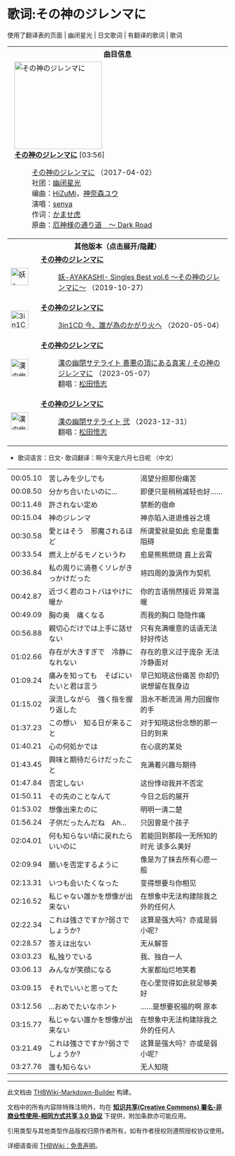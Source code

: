 # 歌词:その神のジレンマに

<!-- source html: G:\repos\THBWiki-Markdown-Builder\THBWikiMarkdown\Temp\main\6\6e\ns512%3A%E3%81%9D%E3%81%AE%E7%A5%9E%E3%81%AE%E3%82%B8%E3%83%AC%E3%83%B3%E3%83%9E%E3%81%AB.html -->

使用了翻译表的页面 | 幽闭星光 | 日文歌词 | 有翻译的歌词 | 歌词


<table><tbody><tr><th colspan="2">曲目信息</th></tr><tr><td colspan="2" style="padding-left: 1em;"><div class="floatright"><a href="./文件-その神のジレンマに封面.jpg.md" class="image" title="その神のジレンマに"><img alt="その神のジレンマに" src="https://upload.thwiki.cc/thumb/7/73/%E3%81%9D%E3%81%AE%E7%A5%9E%E3%81%AE%E3%82%B8%E3%83%AC%E3%83%B3%E3%83%9E%E3%81%AB%E5%B0%81%E9%9D%A2.jpg/200px-%E3%81%9D%E3%81%AE%E7%A5%9E%E3%81%AE%E3%82%B8%E3%83%AC%E3%83%B3%E3%83%9E%E3%81%AB%E5%B0%81%E9%9D%A2.jpg" decoding="async" loading="lazy" width="200" height="200" srcset="https://upload.thwiki.cc/thumb/7/73/%E3%81%9D%E3%81%AE%E7%A5%9E%E3%81%AE%E3%82%B8%E3%83%AC%E3%83%B3%E3%83%9E%E3%81%AB%E5%B0%81%E9%9D%A2.jpg/300px-%E3%81%9D%E3%81%AE%E7%A5%9E%E3%81%AE%E3%82%B8%E3%83%AC%E3%83%B3%E3%83%9E%E3%81%AB%E5%B0%81%E9%9D%A2.jpg 1.5x, https://upload.thwiki.cc/thumb/7/73/%E3%81%9D%E3%81%AE%E7%A5%9E%E3%81%AE%E3%82%B8%E3%83%AC%E3%83%B3%E3%83%9E%E3%81%AB%E5%B0%81%E9%9D%A2.jpg/400px-%E3%81%9D%E3%81%AE%E7%A5%9E%E3%81%AE%E3%82%B8%E3%83%AC%E3%83%B3%E3%83%9E%E3%81%AB%E5%B0%81%E9%9D%A2.jpg 2x" data-file-width="1600" data-file-height="1600"></a></div><b><a href="/%E3%81%9D%E3%81%AE%E7%A5%9E%E3%81%AE%E3%82%B8%E3%83%AC%E3%83%B3%E3%83%9E%E3%81%AB#1" title="その神のジレンマに">その神のジレンマに</a></b> &#91;03:56&#93;<dl><dd><a href="./その神のジレンマに.md" title="その神のジレンマに">その神のジレンマに</a> （2017-04-02）<br>社团：<a href="./幽闭星光.md" title="幽闭星光">幽闭星光</a><br>编曲：<a href="./HiZuMi.md" title="HiZuMi">HiZuMi</a>，<a href="./神奈森ユウ.md" title="神奈森ユウ">神奈森ユウ</a><br>演唱：<a href="./senya.md" title="senya">senya</a><br>作词：<a href="./かませ虎.md" title="かませ虎">かませ虎</a><br>原曲：<a href="./厄神降临之路_～_Dark_Road.md" title="厄神降临之路 ～ Dark Road" unred="">厄神様の通り道　～ Dark Road</a><br></dd></dl></td></tr><tr><th colspan="2" class="mw-customtoggle-othervers-2">其他版本（点击展开/隐藏）</th></tr><tr class="mw-collapsible mw-collapsed" id="mw-customcollapsible-othervers-2"><td style="width: 44px;"><div class="center"><div class="floatnone"><a href="./文件-妖-AYAKASHI-_Singles_Best_vol.6_～その神のジレンマに～封面.jpg.md" class="image" title="妖-AYAKASHI- Singles Best vol.6 ～その神のジレンマに～"><img alt="妖-AYAKASHI- Singles Best vol.6 ～その神のジレンマに～" src="https://upload.thwiki.cc/thumb/9/91/%E5%A6%96-AYAKASHI-_Singles_Best_vol.6_%EF%BD%9E%E3%81%9D%E3%81%AE%E7%A5%9E%E3%81%AE%E3%82%B8%E3%83%AC%E3%83%B3%E3%83%9E%E3%81%AB%EF%BD%9E%E5%B0%81%E9%9D%A2.jpg/40px-%E5%A6%96-AYAKASHI-_Singles_Best_vol.6_%EF%BD%9E%E3%81%9D%E3%81%AE%E7%A5%9E%E3%81%AE%E3%82%B8%E3%83%AC%E3%83%B3%E3%83%9E%E3%81%AB%EF%BD%9E%E5%B0%81%E9%9D%A2.jpg" decoding="async" loading="lazy" width="40" height="40" srcset="https://upload.thwiki.cc/thumb/9/91/%E5%A6%96-AYAKASHI-_Singles_Best_vol.6_%EF%BD%9E%E3%81%9D%E3%81%AE%E7%A5%9E%E3%81%AE%E3%82%B8%E3%83%AC%E3%83%B3%E3%83%9E%E3%81%AB%EF%BD%9E%E5%B0%81%E9%9D%A2.jpg/60px-%E5%A6%96-AYAKASHI-_Singles_Best_vol.6_%EF%BD%9E%E3%81%9D%E3%81%AE%E7%A5%9E%E3%81%AE%E3%82%B8%E3%83%AC%E3%83%B3%E3%83%9E%E3%81%AB%EF%BD%9E%E5%B0%81%E9%9D%A2.jpg 1.5x, https://upload.thwiki.cc/thumb/9/91/%E5%A6%96-AYAKASHI-_Singles_Best_vol.6_%EF%BD%9E%E3%81%9D%E3%81%AE%E7%A5%9E%E3%81%AE%E3%82%B8%E3%83%AC%E3%83%B3%E3%83%9E%E3%81%AB%EF%BD%9E%E5%B0%81%E9%9D%A2.jpg/80px-%E5%A6%96-AYAKASHI-_Singles_Best_vol.6_%EF%BD%9E%E3%81%9D%E3%81%AE%E7%A5%9E%E3%81%AE%E3%82%B8%E3%83%AC%E3%83%B3%E3%83%9E%E3%81%AB%EF%BD%9E%E5%B0%81%E9%9D%A2.jpg 2x" data-file-width="1050" data-file-height="1050"></a></div></div></td><td style="padding-left: 1em;"><b><a href="/%E5%A6%96-AYAKASHI-_Singles_Best_vol.6_%EF%BD%9E%E3%81%9D%E3%81%AE%E7%A5%9E%E3%81%AE%E3%82%B8%E3%83%AC%E3%83%B3%E3%83%9E%E3%81%AB%EF%BD%9E#1" title="妖-AYAKASHI- Singles Best vol.6 ～その神のジレンマに～">その神のジレンマに</a></b><dl><dd><a href="./妖-AYAKASHI-_Singles_Best_vol.6_～その神のジレンマに～.md" title="妖-AYAKASHI- Singles Best vol.6 ～その神のジレンマに～">妖-AYAKASHI- Singles Best vol.6 ～その神のジレンマに～</a> （2019-10-27）<br></dd></dl></td></tr><tr class="mw-collapsible mw-collapsed" id="mw-customcollapsible-othervers-2"><td style="width: 44px;"><div class="center"><div class="floatnone"><a href="./文件-3in1CD_今、誰が為のかがり火へ封面.jpg.md" class="image" title="3in1CD 今、誰が為のかがり火へ"><img alt="3in1CD 今、誰が為のかがり火へ" src="https://upload.thwiki.cc/thumb/3/3d/3in1CD_%E4%BB%8A%E3%80%81%E8%AA%B0%E3%81%8C%E7%82%BA%E3%81%AE%E3%81%8B%E3%81%8C%E3%82%8A%E7%81%AB%E3%81%B8%E5%B0%81%E9%9D%A2.jpg/40px-3in1CD_%E4%BB%8A%E3%80%81%E8%AA%B0%E3%81%8C%E7%82%BA%E3%81%AE%E3%81%8B%E3%81%8C%E3%82%8A%E7%81%AB%E3%81%B8%E5%B0%81%E9%9D%A2.jpg" decoding="async" loading="lazy" width="40" height="40" srcset="https://upload.thwiki.cc/thumb/3/3d/3in1CD_%E4%BB%8A%E3%80%81%E8%AA%B0%E3%81%8C%E7%82%BA%E3%81%AE%E3%81%8B%E3%81%8C%E3%82%8A%E7%81%AB%E3%81%B8%E5%B0%81%E9%9D%A2.jpg/60px-3in1CD_%E4%BB%8A%E3%80%81%E8%AA%B0%E3%81%8C%E7%82%BA%E3%81%AE%E3%81%8B%E3%81%8C%E3%82%8A%E7%81%AB%E3%81%B8%E5%B0%81%E9%9D%A2.jpg 1.5x, https://upload.thwiki.cc/thumb/3/3d/3in1CD_%E4%BB%8A%E3%80%81%E8%AA%B0%E3%81%8C%E7%82%BA%E3%81%AE%E3%81%8B%E3%81%8C%E3%82%8A%E7%81%AB%E3%81%B8%E5%B0%81%E9%9D%A2.jpg/80px-3in1CD_%E4%BB%8A%E3%80%81%E8%AA%B0%E3%81%8C%E7%82%BA%E3%81%AE%E3%81%8B%E3%81%8C%E3%82%8A%E7%81%AB%E3%81%B8%E5%B0%81%E9%9D%A2.jpg 2x" data-file-width="1400" data-file-height="1400"></a></div></div></td><td style="padding-left: 1em;"><b><a href="/3in1CD_%E4%BB%8A%E3%80%81%E8%AA%B0%E3%81%8C%E7%82%BA%E3%81%AE%E3%81%8B%E3%81%8C%E3%82%8A%E7%81%AB%E3%81%B8#5" title="3in1CD 今、誰が為のかがり火へ">その神のジレンマに</a></b><dl><dd><a href="./3in1CD_今、誰が為のかがり火へ.md" title="3in1CD 今、誰が為のかがり火へ">3in1CD 今、誰が為のかがり火へ</a> （2020-05-04）<br></dd></dl></td></tr><tr class="mw-collapsible mw-collapsed" id="mw-customcollapsible-othervers-2"><td style="width: 44px;"><div class="center"><div class="floatnone"><a href="/%E6%96%87%E4%BB%B6:%E6%BC%A2%E3%81%AE%E5%B9%BD%E9%96%89%E3%82%B5%E3%83%86%E3%83%A9%E3%82%A4%E3%83%88_%E5%96%84%E6%82%AA%E3%81%AE%E9%A0%82%E3%81%AB%E3%81%82%E3%82%8B%E7%9C%9F%E5%AE%9F%EF%BC%8F%E3%81%9D%E3%81%AE%E7%A5%9E%E3%81%AE%E3%82%B8%E3%83%AC%E3%83%B3%E3%83%9E%E3%81%AB%E5%B0%81%E9%9D%A2.jpg" class="image" title="漢の幽閉サテライト 善悪の頂にある真実／その神のジレンマに"><img alt="漢の幽閉サテライト 善悪の頂にある真実／その神のジレンマに" src="https://upload.thwiki.cc/thumb/b/b7/%E6%BC%A2%E3%81%AE%E5%B9%BD%E9%96%89%E3%82%B5%E3%83%86%E3%83%A9%E3%82%A4%E3%83%88_%E5%96%84%E6%82%AA%E3%81%AE%E9%A0%82%E3%81%AB%E3%81%82%E3%82%8B%E7%9C%9F%E5%AE%9F%EF%BC%8F%E3%81%9D%E3%81%AE%E7%A5%9E%E3%81%AE%E3%82%B8%E3%83%AC%E3%83%B3%E3%83%9E%E3%81%AB%E5%B0%81%E9%9D%A2.jpg/40px-%E6%BC%A2%E3%81%AE%E5%B9%BD%E9%96%89%E3%82%B5%E3%83%86%E3%83%A9%E3%82%A4%E3%83%88_%E5%96%84%E6%82%AA%E3%81%AE%E9%A0%82%E3%81%AB%E3%81%82%E3%82%8B%E7%9C%9F%E5%AE%9F%EF%BC%8F%E3%81%9D%E3%81%AE%E7%A5%9E%E3%81%AE%E3%82%B8%E3%83%AC%E3%83%B3%E3%83%9E%E3%81%AB%E5%B0%81%E9%9D%A2.jpg" decoding="async" loading="lazy" width="40" height="40" srcset="https://upload.thwiki.cc/thumb/b/b7/%E6%BC%A2%E3%81%AE%E5%B9%BD%E9%96%89%E3%82%B5%E3%83%86%E3%83%A9%E3%82%A4%E3%83%88_%E5%96%84%E6%82%AA%E3%81%AE%E9%A0%82%E3%81%AB%E3%81%82%E3%82%8B%E7%9C%9F%E5%AE%9F%EF%BC%8F%E3%81%9D%E3%81%AE%E7%A5%9E%E3%81%AE%E3%82%B8%E3%83%AC%E3%83%B3%E3%83%9E%E3%81%AB%E5%B0%81%E9%9D%A2.jpg/60px-%E6%BC%A2%E3%81%AE%E5%B9%BD%E9%96%89%E3%82%B5%E3%83%86%E3%83%A9%E3%82%A4%E3%83%88_%E5%96%84%E6%82%AA%E3%81%AE%E9%A0%82%E3%81%AB%E3%81%82%E3%82%8B%E7%9C%9F%E5%AE%9F%EF%BC%8F%E3%81%9D%E3%81%AE%E7%A5%9E%E3%81%AE%E3%82%B8%E3%83%AC%E3%83%B3%E3%83%9E%E3%81%AB%E5%B0%81%E9%9D%A2.jpg 1.5x, https://upload.thwiki.cc/thumb/b/b7/%E6%BC%A2%E3%81%AE%E5%B9%BD%E9%96%89%E3%82%B5%E3%83%86%E3%83%A9%E3%82%A4%E3%83%88_%E5%96%84%E6%82%AA%E3%81%AE%E9%A0%82%E3%81%AB%E3%81%82%E3%82%8B%E7%9C%9F%E5%AE%9F%EF%BC%8F%E3%81%9D%E3%81%AE%E7%A5%9E%E3%81%AE%E3%82%B8%E3%83%AC%E3%83%B3%E3%83%9E%E3%81%AB%E5%B0%81%E9%9D%A2.jpg/80px-%E6%BC%A2%E3%81%AE%E5%B9%BD%E9%96%89%E3%82%B5%E3%83%86%E3%83%A9%E3%82%A4%E3%83%88_%E5%96%84%E6%82%AA%E3%81%AE%E9%A0%82%E3%81%AB%E3%81%82%E3%82%8B%E7%9C%9F%E5%AE%9F%EF%BC%8F%E3%81%9D%E3%81%AE%E7%A5%9E%E3%81%AE%E3%82%B8%E3%83%AC%E3%83%B3%E3%83%9E%E3%81%AB%E5%B0%81%E9%9D%A2.jpg 2x" data-file-width="1655" data-file-height="1656"></a></div></div></td><td style="padding-left: 1em;"><b><a href="/%E6%BC%A2%E3%81%AE%E5%B9%BD%E9%96%89%E3%82%B5%E3%83%86%E3%83%A9%E3%82%A4%E3%83%88_%E5%96%84%E6%82%AA%E3%81%AE%E9%A0%82%E3%81%AB%E3%81%82%E3%82%8B%E7%9C%9F%E5%AE%9F%EF%BC%8F%E3%81%9D%E3%81%AE%E7%A5%9E%E3%81%AE%E3%82%B8%E3%83%AC%E3%83%B3%E3%83%9E%E3%81%AB#2" title="漢の幽閉サテライト 善悪の頂にある真実／その神のジレンマに">その神のジレンマに</a></b><dl><dd><a href="/%E6%BC%A2%E3%81%AE%E5%B9%BD%E9%96%89%E3%82%B5%E3%83%86%E3%83%A9%E3%82%A4%E3%83%88_%E5%96%84%E6%82%AA%E3%81%AE%E9%A0%82%E3%81%AB%E3%81%82%E3%82%8B%E7%9C%9F%E5%AE%9F%EF%BC%8F%E3%81%9D%E3%81%AE%E7%A5%9E%E3%81%AE%E3%82%B8%E3%83%AC%E3%83%B3%E3%83%9E%E3%81%AB" title="漢の幽閉サテライト 善悪の頂にある真実／その神のジレンマに">漢の幽閉サテライト 善悪の頂にある真実 / その神のジレンマに</a> （2023-05-07）<br>翻唱：<a href="/index.php?title=%E6%9D%BE%E7%94%B0%E6%82%9F%E5%BF%97&amp;action=edit&amp;redlink=1" class="new" title="松田悟志（页面不存在）">松田悟志</a><br></dd></dl></td></tr><tr class="mw-collapsible mw-collapsed" id="mw-customcollapsible-othervers-2"><td style="width: 44px;"><div class="center"><div class="floatnone"><a href="./文件-漢の幽閉サテライト_弐封面.png.md" class="image" title="漢の幽閉サテライト 弐"><img alt="漢の幽閉サテライト 弐" src="https://upload.thwiki.cc/thumb/0/06/%E6%BC%A2%E3%81%AE%E5%B9%BD%E9%96%89%E3%82%B5%E3%83%86%E3%83%A9%E3%82%A4%E3%83%88_%E5%BC%90%E5%B0%81%E9%9D%A2.png/40px-%E6%BC%A2%E3%81%AE%E5%B9%BD%E9%96%89%E3%82%B5%E3%83%86%E3%83%A9%E3%82%A4%E3%83%88_%E5%BC%90%E5%B0%81%E9%9D%A2.png" decoding="async" loading="lazy" width="40" height="40" srcset="https://upload.thwiki.cc/thumb/0/06/%E6%BC%A2%E3%81%AE%E5%B9%BD%E9%96%89%E3%82%B5%E3%83%86%E3%83%A9%E3%82%A4%E3%83%88_%E5%BC%90%E5%B0%81%E9%9D%A2.png/60px-%E6%BC%A2%E3%81%AE%E5%B9%BD%E9%96%89%E3%82%B5%E3%83%86%E3%83%A9%E3%82%A4%E3%83%88_%E5%BC%90%E5%B0%81%E9%9D%A2.png 1.5x, https://upload.thwiki.cc/thumb/0/06/%E6%BC%A2%E3%81%AE%E5%B9%BD%E9%96%89%E3%82%B5%E3%83%86%E3%83%A9%E3%82%A4%E3%83%88_%E5%BC%90%E5%B0%81%E9%9D%A2.png/80px-%E6%BC%A2%E3%81%AE%E5%B9%BD%E9%96%89%E3%82%B5%E3%83%86%E3%83%A9%E3%82%A4%E3%83%88_%E5%BC%90%E5%B0%81%E9%9D%A2.png 2x" data-file-width="1417" data-file-height="1417"></a></div></div></td><td style="padding-left: 1em;"><b><a href="/%E6%BC%A2%E3%81%AE%E5%B9%BD%E9%96%89%E3%82%B5%E3%83%86%E3%83%A9%E3%82%A4%E3%83%88_%E5%BC%90#11" title="漢の幽閉サテライト 弐">その神のジレンマに</a></b><dl><dd><a href="./漢の幽閉サテライト_弐.md" title="漢の幽閉サテライト 弐">漢の幽閉サテライト 弐</a> （2023-12-31）<br>翻唱：<a href="/index.php?title=%E6%9D%BE%E7%94%B0%E6%82%9F%E5%BF%97&amp;action=edit&amp;redlink=1" class="new" title="松田悟志（页面不存在）">松田悟志</a><br></dd></dl></td></tr></tbody></table>

- 歌词语言：日文- 歌词翻译：啊今天是六月七日呢 （中文）

  
  

  


<table><tbody><tr class="tt-lyrics-header" id="=-1" data-pos="&#91;&quot;=&quot;,1&#93;"><td class="tt-lyrics" lang="zh"><div class="poem"></div></td><td class="tt-mainh" lang="zh"><div class="poem"></div></td><td class="tt-tranh" lang="zh"><div class="poem"></div></td></tr><tr class="tt-main-ja" id="=-2" data-pos="&#91;&quot;=&quot;,2&#93;"><td class="tt-time" lang="zh"><div class="poem">00:05.10</div></td><td class="tt-ja" lang="ja"><div class="poem">苦しみを少しでも</div></td><td class="tt-zh" lang="zh"><div class="poem">渴望分担那份痛苦<br></div></td></tr><tr class="tt-main-ja" id="=-3" data-pos="&#91;&quot;=&quot;,3&#93;"><td class="tt-time" lang="zh"><div class="poem">00:08.50</div></td><td class="tt-ja" lang="ja"><div class="poem">分かち合いたいのに...</div></td><td class="tt-zh" lang="zh"><div class="poem">即便只是稍稍减轻也好……<br></div></td></tr><tr class="tt-main-ja" id="=-4" data-pos="&#91;&quot;=&quot;,4&#93;"><td class="tt-time" lang="zh"><div class="poem">00:11.48</div></td><td class="tt-ja" lang="ja"><div class="poem">許されない定め</div></td><td class="tt-zh" lang="zh"><div class="poem">禁断的宿命<br></div></td></tr><tr class="tt-main-ja" id="=-5" data-pos="&#91;&quot;=&quot;,5&#93;"><td class="tt-time" lang="zh"><div class="poem">00:15.04</div></td><td class="tt-ja" lang="ja"><div class="poem">神のジレンマ</div></td><td class="tt-zh" lang="zh"><div class="poem">神亦陷入进退维谷之境<br></div></td></tr><tr class="tt-main-ja" id="=-6" data-pos="&#91;&quot;=&quot;,6&#93;"><td class="tt-time" lang="zh"><div class="poem">00:30.58</div></td><td class="tt-ja" lang="ja"><div class="poem">愛とはそう　邪魔されるほど</div></td><td class="tt-zh" lang="zh"><div class="poem">所谓爱就是如此 愈是重重阻碍<br></div></td></tr><tr class="tt-main-ja" id="=-7" data-pos="&#91;&quot;=&quot;,7&#93;"><td class="tt-time" lang="zh"><div class="poem">00:33.54</div></td><td class="tt-ja" lang="ja"><div class="poem">燃え上がるモノというわ</div></td><td class="tt-zh" lang="zh"><div class="poem">愈是熊熊燃烧 直上云霄<br></div></td></tr><tr class="tt-main-ja" id="=-8" data-pos="&#91;&quot;=&quot;,8&#93;"><td class="tt-time" lang="zh"><div class="poem">00:36.84</div></td><td class="tt-ja" lang="ja"><div class="poem">私の周りに渦巻くソレがきっかけだった</div></td><td class="tt-zh" lang="zh"><div class="poem">将四周的漩涡作为契机<br></div></td></tr><tr class="tt-main-ja" id="=-9" data-pos="&#91;&quot;=&quot;,9&#93;"><td class="tt-time" lang="zh"><div class="poem">00:42.87</div></td><td class="tt-ja" lang="ja"><div class="poem">近づく君のコトバはやけに暖か</div></td><td class="tt-zh" lang="zh"><div class="poem">你的言语悄然接近 异常温暖<br></div></td></tr><tr class="tt-main-ja" id="=-10" data-pos="&#91;&quot;=&quot;,10&#93;"><td class="tt-time" lang="zh"><div class="poem">00:49.09</div></td><td class="tt-ja" lang="ja"><div class="poem">胸の奥　痛くなる</div></td><td class="tt-zh" lang="zh"><div class="poem">而我的胸口 隐隐作痛<br></div></td></tr><tr class="tt-main-ja" id="=-11" data-pos="&#91;&quot;=&quot;,11&#93;"><td class="tt-time" lang="zh"><div class="poem">00:56.88</div></td><td class="tt-ja" lang="ja"><div class="poem">親切心だけでは上手に話せない</div></td><td class="tt-zh" lang="zh"><div class="poem">只有充满暖意的话语无法好好传达<br></div></td></tr><tr class="tt-main-ja" id="=-12" data-pos="&#91;&quot;=&quot;,12&#93;"><td class="tt-time" lang="zh"><div class="poem">01:02.66</div></td><td class="tt-ja" lang="ja"><div class="poem">存在が大きすぎで　冷静になれない</div></td><td class="tt-zh" lang="zh"><div class="poem">存在的意义过于庞杂 无法冷静面对<br></div></td></tr><tr class="tt-main-ja" id="=-13" data-pos="&#91;&quot;=&quot;,13&#93;"><td class="tt-time" lang="zh"><div class="poem">01:09.24</div></td><td class="tt-ja" lang="ja"><div class="poem">痛みを知っても　そばにいたいと君は言う</div></td><td class="tt-zh" lang="zh"><div class="poem">早已知晓这份痛苦 你却仍说想留在我身边<br></div></td></tr><tr class="tt-main-ja" id="=-14" data-pos="&#91;&quot;=&quot;,14&#93;"><td class="tt-time" lang="zh"><div class="poem">01:15.02</div></td><td class="tt-ja" lang="ja"><div class="poem">涙流しながら　強く指を握り返した</div></td><td class="tt-zh" lang="zh"><div class="poem">泪水不断流淌 用力回握你的手<br></div></td></tr><tr class="tt-main-ja" id="=-15" data-pos="&#91;&quot;=&quot;,15&#93;"><td class="tt-time" lang="zh"><div class="poem">01:37.23</div></td><td class="tt-ja" lang="ja"><div class="poem">この想い　知る日が来ること</div></td><td class="tt-zh" lang="zh"><div class="poem">对于知晓这份念想的那一日的到来<br></div></td></tr><tr class="tt-main-ja" id="=-16" data-pos="&#91;&quot;=&quot;,16&#93;"><td class="tt-time" lang="zh"><div class="poem">01:40.21</div></td><td class="tt-ja" lang="ja"><div class="poem">心の何処かでは</div></td><td class="tt-zh" lang="zh"><div class="poem">在心底的某处<br></div></td></tr><tr class="tt-main-ja" id="=-17" data-pos="&#91;&quot;=&quot;,17&#93;"><td class="tt-time" lang="zh"><div class="poem">01:43.45</div></td><td class="tt-ja" lang="ja"><div class="poem">興味と期待だらけだったこと</div></td><td class="tt-zh" lang="zh"><div class="poem">充满着兴趣与期待<br></div></td></tr><tr class="tt-main-ja" id="=-18" data-pos="&#91;&quot;=&quot;,18&#93;"><td class="tt-time" lang="zh"><div class="poem">01:47.84</div></td><td class="tt-ja" lang="ja"><div class="poem">否定しない</div></td><td class="tt-zh" lang="zh"><div class="poem">这份悸动我并不否定<br></div></td></tr><tr class="tt-main-ja" id="=-19" data-pos="&#91;&quot;=&quot;,19&#93;"><td class="tt-time" lang="zh"><div class="poem">01:50.11</div></td><td class="tt-ja" lang="ja"><div class="poem">その先のことなんて</div></td><td class="tt-zh" lang="zh"><div class="poem">今日之后的展开<br></div></td></tr><tr class="tt-main-ja" id="=-20" data-pos="&#91;&quot;=&quot;,20&#93;"><td class="tt-time" lang="zh"><div class="poem">01:53.02</div></td><td class="tt-ja" lang="ja"><div class="poem">想像出来たのに</div></td><td class="tt-zh" lang="zh"><div class="poem">明明一清二楚<br></div></td></tr><tr class="tt-main-ja" id="=-21" data-pos="&#91;&quot;=&quot;,21&#93;"><td class="tt-time" lang="zh"><div class="poem">01:56.24</div></td><td class="tt-ja" lang="ja"><div class="poem">子供だったんだね　Ah...</div></td><td class="tt-zh" lang="zh"><div class="poem">只因曾是个孩子<br></div></td></tr><tr class="tt-main-ja" id="=-22" data-pos="&#91;&quot;=&quot;,22&#93;"><td class="tt-time" lang="zh"><div class="poem">02:04.01</div></td><td class="tt-ja" lang="ja"><div class="poem">何も知らない頃に戻れたらいいのに</div></td><td class="tt-zh" lang="zh"><div class="poem">若能回到那段一无所知的时光 该多么美好<br></div></td></tr><tr class="tt-main-ja" id="=-23" data-pos="&#91;&quot;=&quot;,23&#93;"><td class="tt-time" lang="zh"><div class="poem">02:09.94</div></td><td class="tt-ja" lang="ja"><div class="poem">願いを否定するように</div></td><td class="tt-zh" lang="zh"><div class="poem">像是为了抹去所有心愿一般<br></div></td></tr><tr class="tt-main-ja" id="=-24" data-pos="&#91;&quot;=&quot;,24&#93;"><td class="tt-time" lang="zh"><div class="poem">02:13.31</div></td><td class="tt-ja" lang="ja"><div class="poem">いつも会いたくなった</div></td><td class="tt-zh" lang="zh"><div class="poem">变得想要与你相见<br></div></td></tr><tr class="tt-main-ja" id="=-25" data-pos="&#91;&quot;=&quot;,25&#93;"><td class="tt-time" lang="zh"><div class="poem">02:16.52</div></td><td class="tt-ja" lang="ja"><div class="poem">私じゃない誰かを想像が出来ない</div></td><td class="tt-zh" lang="zh"><div class="poem">在想象中无法构建除我之外的任何人<br></div></td></tr><tr class="tt-main-ja" id="=-26" data-pos="&#91;&quot;=&quot;,26&#93;"><td class="tt-time" lang="zh"><div class="poem">02:22.34</div></td><td class="tt-ja" lang="ja"><div class="poem">これは強さですか?弱さでしょうか?</div></td><td class="tt-zh" lang="zh"><div class="poem">这算是强大吗？亦或是弱小呢？<br></div></td></tr><tr class="tt-main-ja" id="=-27" data-pos="&#91;&quot;=&quot;,27&#93;"><td class="tt-time" lang="zh"><div class="poem">02:28.57</div></td><td class="tt-ja" lang="ja"><div class="poem">答えは出ない</div></td><td class="tt-zh" lang="zh"><div class="poem">无从解答<br></div></td></tr><tr class="tt-main-ja" id="=-28" data-pos="&#91;&quot;=&quot;,28&#93;"><td class="tt-time" lang="zh"><div class="poem">03:03.23</div></td><td class="tt-ja" lang="ja"><div class="poem">私,独りでいる</div></td><td class="tt-zh" lang="zh"><div class="poem">我、独自一人<br></div></td></tr><tr class="tt-main-ja" id="=-29" data-pos="&#91;&quot;=&quot;,29&#93;"><td class="tt-time" lang="zh"><div class="poem">03:06.13</div></td><td class="tt-ja" lang="ja"><div class="poem">みんなが笑顔になる</div></td><td class="tt-zh" lang="zh"><div class="poem">大家都灿烂地笑着<br></div></td></tr><tr class="tt-main-ja" id="=-30" data-pos="&#91;&quot;=&quot;,30&#93;"><td class="tt-time" lang="zh"><div class="poem">03:09.15</div></td><td class="tt-ja" lang="ja"><div class="poem">それでいいと思ってた</div></td><td class="tt-zh" lang="zh"><div class="poem">在心里觉得如此就足够美好<br></div></td></tr><tr class="tt-main-ja" id="=-31" data-pos="&#91;&quot;=&quot;,31&#93;"><td class="tt-time" lang="zh"><div class="poem">03:12.56</div></td><td class="tt-ja" lang="ja"><div class="poem">...おめでたいなホント</div></td><td class="tt-zh" lang="zh"><div class="poem">……是想要祝福的啊 原本<br></div></td></tr><tr class="tt-main-ja" id="=-32" data-pos="&#91;&quot;=&quot;,32&#93;"><td class="tt-time" lang="zh"><div class="poem">03:15.77</div></td><td class="tt-ja" lang="ja"><div class="poem">私じゃない誰かを想像が出来ない</div></td><td class="tt-zh" lang="zh"><div class="poem">在想象中无法构建除我之外的任何人<br></div></td></tr><tr class="tt-main-ja" id="=-33" data-pos="&#91;&quot;=&quot;,33&#93;"><td class="tt-time" lang="zh"><div class="poem">03:21.49</div></td><td class="tt-ja" lang="ja"><div class="poem">これは強さですか?弱さでしょうか?</div></td><td class="tt-zh" lang="zh"><div class="poem">这算是强大吗？亦或是弱小呢？<br></div></td></tr><tr class="tt-main-ja" id="=-34" data-pos="&#91;&quot;=&quot;,34&#93;"><td class="tt-time" lang="zh"><div class="poem">03:27.76</div></td><td class="tt-ja" lang="ja"><div class="poem">誰も知らない</div></td><td class="tt-zh" lang="zh"><div class="poem">无人知晓</div></td></tr></tbody></table>







---

此文档由 [THBWiki-Markdown-Builder](https://github.com/Delsin-Yu/THBWiki-Markdown-Builder) 构建。

文档中的所有内容除特殊注明外，均在 [**知识共享(Creative Commons) 署名-非商业性使用-相同方式共享 3.0 协议**](https://creativecommons.org/licenses/by-sa/3.0/deed.zh-hans) 下提供，附加条款亦可能应用。

引用类型与其他类型作品版权归原作者所有，如有作者授权则遵照授权协议使用。

详细请查阅 [THBWiki：免责声明](https://thbwiki.cc/THBWiki:%E5%85%8D%E8%B4%A3%E5%A3%B0%E6%98%8E)。

